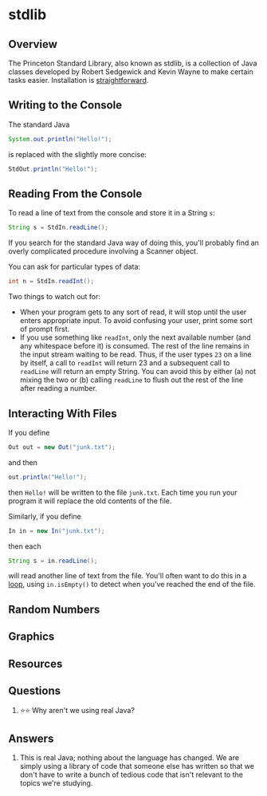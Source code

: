 # stdlib
## Overview
The Princeton Standard Library, also known as stdlib, is a collection of Java classes developed by Robert Sedgewick and Kevin Wayne to make certain tasks easier. Installation is [straightforward](../development_tools/intellij_idea.md#installing-stdlib).
## Writing to the Console
The standard Java

```java
System.out.println("Hello!");
```

is replaced with the slightly more concise:

```java
StdOut.println("Hello!");
```

## Reading From the Console

To read a line of text from the console and store it in a String `s`:

```java
String s = StdIn.readLine();
```

If you search for the standard Java way of doing this, you'll probably find an overly complicated procedure involving a Scanner object.

You can ask for particular types of data:

```java
int n = StdIn.readInt();
```

Two things to watch out for:

- When your program gets to any sort of read, it will stop until the user enters appropriate input. To avoid confusing your user, print some sort of prompt first.
- If you use something like `readInt`, only the next available number (and any whitespace before it) is consumed. The rest of the line remains in the input stream waiting to be read. Thus, if the user types `23` on a line by itself, a call to `readInt` will return 23 and a subsequent call to `readLine` will return an empty String. You can avoid this by either (a) not mixing the two or (b) calling `readLine` to flush out the rest of the line after reading a number.

## Interacting With Files

If you define

```java
Out out = new Out("junk.txt");
```

and then

```java
out.println("Hello!");
```

then `Hello!` will be written to the file `junk.txt`. Each time you run your program it will replace the old contents of the file.

Similarly, if you define

```java
In in = new In("junk.txt");
```

then each

```java
String s = in.readLine();
```

will read another line of text from the file. You'll often want to do this in a [loop](../control_structures/loops.md), using `in.isEmpty()` to detect when you've reached the end of the file.
## Random Numbers
## Graphics
## Resources

## Questions
1. :star::star: Why aren't we using real Java?
## Answers
1. This is real Java; nothing about the language has changed. We are simply using a library of code that someone else has written so that we don't have to write a bunch of tedious code that isn't relevant to the topics we're studying.
